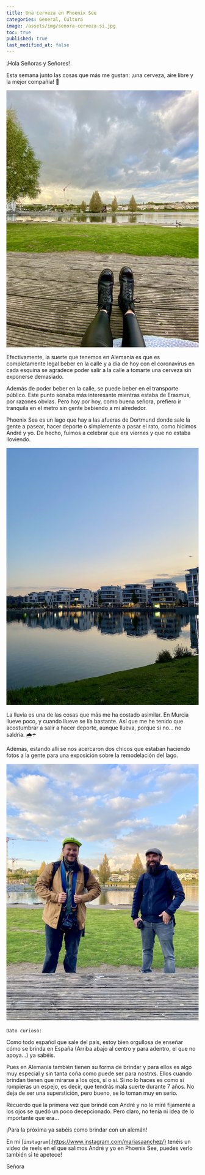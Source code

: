 ```yaml
---
title: Una cerveza en Phoenix See
categories: General, Cultura 
image: /assets/img/senora-cerveza-si.jpg
toc: true
published: true
last_modified_at: false
---
```


¡Hola Señoras y Señores!


Esta semana junto las cosas que más me gustan: ¡una cerveza, aire libre y la mejor compañía! 🍻

![Relax](/assets/img/sea-pies.jpg)

Efectivamente, la suerte que tenemos en Alemania es que es completamente legal beber en la calle y a día de hoy con el coronavirus en cada esquina se agradece poder salir a la calle a tomarte una cerveza sin exponerse demasiado. 

Además de poder beber en la calle, se puede beber en el transporte público. Este punto sonaba más interesante mientras estaba de Erasmus, por razones obvias. Pero hoy por hoy, como buena señora, prefiero ir tranquila en el metro sin gente bebiendo a mi alrededor.  

Phoenix Sea es un lago que hay a las afueras de Dortmund donde sale la gente a pasear, hacer deporte o simplemente a pasar el rato, como hicimos André y yo. De hecho, fuimos a celebrar que era viernes y que no estaba lloviendo. 

![Houses](/assets/img/phoenix-sea-casas.jpg) 

La lluvia es una de las cosas que más me ha costado asimilar. En Murcia llueve poco, y cuando llueve se lía bastante. Así que me he tenido que acostumbrar a salir a hacer deporte, aunque llueva, porque si no… no saldría. 🌧☂

Además, estando allí se nos acercaron dos chicos que estaban haciendo fotos a la gente para una exposición sobre la remodelación del lago. 

![Fotografos](/assets/img/sea-fotografos.jpg)

`Dato curioso:`

Como todo español que sale del país, estoy bien orgullosa de enseñar cómo se brinda en España (Arriba abajo al centro y para adentro, el que no apoya…) ya sabéis. 

Pues en Alemania también tienen su forma de brindar y para ellos es algo muy especial y sin tanta coña como puede ser para nostrxs. Ellos cuando brindan tienen que mirarse a los ojos, sí o sí. Si no lo haces es como si rompieras un espejo, es decir, que tendrás mala suerte durante 7 años. No deja de ser una superstición, pero bueno, se lo toman muy en serio.


Recuerdo que la primera vez que brindé con André y no le miré fijamente a los ojos se quedó un poco decepcionado. Pero claro, no tenía ni idea de lo importante que era… 


¡Para la próxima ya sabéis como brindar con un alemán! 


En mi [`instagram`{:https://www.instagram.com/mariasaanchez/} tenéis un video de reels en el que salimos André y yo en Phoenix See, puedes verlo también si te apetece! 


Señora 








